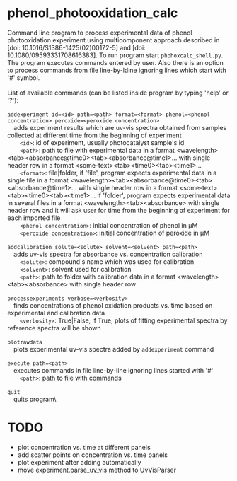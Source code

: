 # phenol_photooxidation_calc
Command line program to process experimental data of phenol photooxidation experiment using multicomponent approach described in \[doi: 10.1016/S1386-1425(02)00172-5\] and \[doi: 10.1080/09593331708616383\]. To run program start `phphoxcalc_shell.py`. The program executes commands entered by user. Also there is an option to process commands from file line-by-ldine ignoring lines which start with '#' symbol.\
\
List of available commands (can be listed inside program by typing 'help' or '?'):\
\
`addexperiment id=<id> path=<path> format=<format> phenol=<phenol concentration> peroxide=<peroxide concentration>`\
&emsp;adds experiment results which are uv-vis spectra obtained from samples collected at different time from the beginning of experiment\
&emsp;&emsp;`<id>`: id of experiment, usually photocatalyst sample's id\
&emsp;&emsp;`<path>`: path to file with experimental data in a format \<wavelength\>\<tab\>\<absorbance@time0\>\<tab\>\<absorbance@time1\>... with single header row in a format \<some-text\>\<tab\>\<time0\>\<tab\>\<time1\>...\
&emsp;&emsp;`<format>`: file|folder, if 'file', program expects experimental data in a single file in a format \<wavelength\>\<tab\>\<absorbance@time0\>\<tab\>\<absorbance@time1\>... with single header row in a format \<some-text\>\<tab\>\<time0\>\<tab\>\<time1\>... if 'folder', program expects experimental data in several files in a format \<wavelength\>\<tab\>\<absorbance\> with single header row and it will ask user for time from the beginning of experiment for each imported file\
&emsp;&emsp;`<phenol concentration>`: initial concentration of phenol in μM\
&emsp;&emsp;`<peroxide concentration>`: initial concentration of peroxide in μM\
\
`addcalibration solute=<solute> solvent=<solvent> path=<path>`\
&emsp;adds uv-vis spectra for absorbance vs. concentration calibration\
&emsp;&emsp;`<solute>`: compound's name which was used for calibration\
&emsp;&emsp;`<solvent>`: solvent used for calibration\
&emsp;&emsp;`<path>`: path to folder with calibration data in a format \<wavelength\>\<tab\>\<absorbance\> with single header row\
\
`processexperiments verbose=<verbosity>`\
&emsp;finds concentrations of phenol oxidation products vs. time based on experimental and calibration data\
&emsp;&emsp;`<verbosity>`: True|False, if True, plots of fitting experimental spectra by reference spectra will be shown\
\
`plotrawdata`\
&emsp;plots experimental uv-vis spectra added by `addexperiment` command\
\
`execute path=<path>`\
&emsp;executes commands in file line-by-line ignoring lines started with '#'\
&emsp;&emsp;`<path>`: path to file with commands\
\
`quit`\
&emsp;quits program\

# TODO
- plot concentration vs. time at different panels
- add scatter points on concentration vs. time panels
- plot experiment after adding automatically
- move experiment.parse_uv_vis method to UvVisParser

